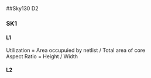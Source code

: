 ##Sky130 D2
### SK1
#### L1
Utilization = Area occupuied by netlist / Total area of core\
Aspect Ratio = Height / Width
#### L2

